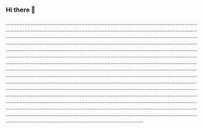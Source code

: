 ### Hi there 👋

.............................................................................................................................................................................................................................................................................................................................................................................................................................................................................................................................................................................................................................................................................................................................................................................................................................................................................................................................................................................................................................................................................................................................................................................................................................................................................................................................................................................................................................................................................................................................................................................................................................................................................................................................................................................................................................................................................................................................................................................................................................